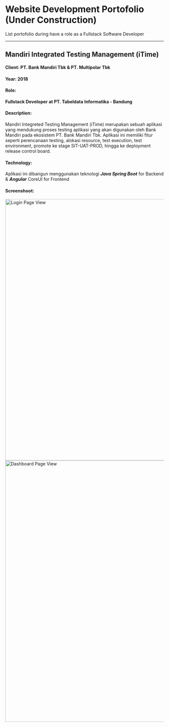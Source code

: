 
# Website Development Portofolio (Under Construction)
List portofolio during have a role as a Fullstack Software Developer

---
## Mandiri Integrated Testing Management (iTime)

#### Client: PT. Bank Mandiri Tbk & PT. Multipolar Tbk
#### Year: 2018
#### Role:
**Fullstack Developer at PT. Tabeldata Informatika - Bandung**
#### Description:
Mandiri Integreted Testing Management (iTime) merupakan sebuah aplikasi yang mendukung proses testing aplikasi yang akan digunakan oleh Bank Mandiri pada ekosistem PT. Bank Mandiri Tbk. Aplikasi ini memiliki fitur seperti perencanaan testing, alokasi resource, test execution, test environment, promote ke stage SIT-UAT-PROD, hingga ke deployment release control board.
#### Technology:
Aplikasi ini dibangun menggunakan teknologi ***Java Spring Boot*** for Backend & ***Angular*** CoreUI for Frontend
#### Screenshoot:
<img src="https://user-images.githubusercontent.com/9511668/154282135-02f54be1-e3e2-4300-9a90-910e3212943d.png" width="830" title="Login Page View" alt="Login Page View">
<img src="https://user-images.githubusercontent.com/9511668/154281914-764c7d8f-211f-4f0c-98be-b2c134baeb8a.png" width="830" title="Dashboard Page View" alt="Dashboard Page View">
